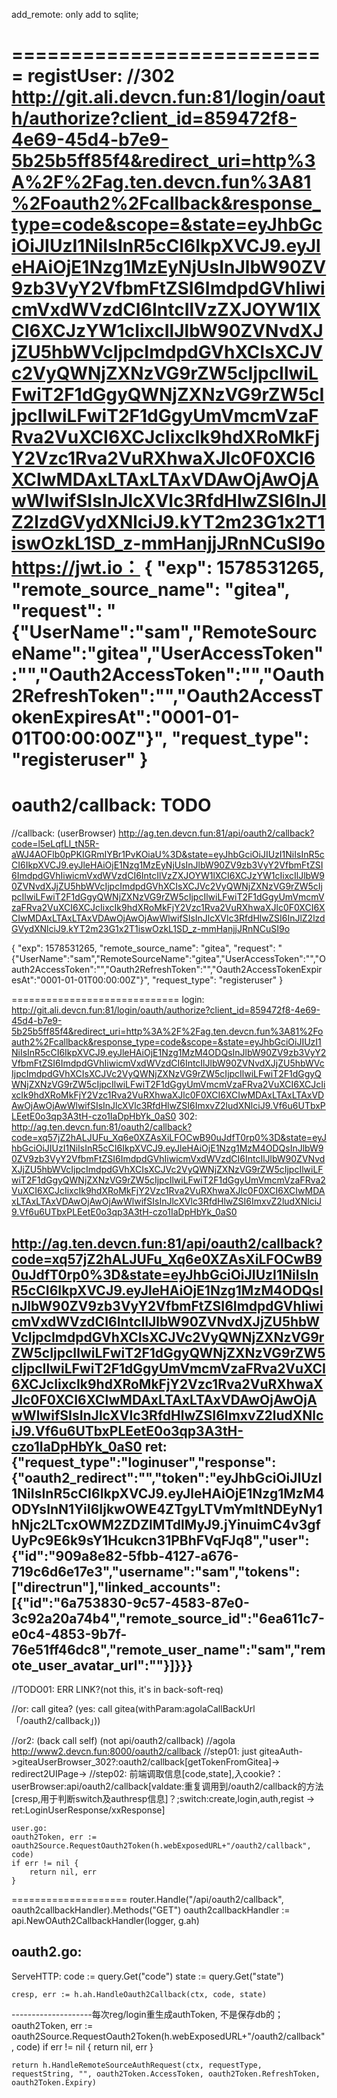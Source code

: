 add_remote:
  only add to sqlite;

===========================
registUser:
//302
  http://git.ali.devcn.fun:81/login/oauth/authorize?client_id=859472f8-4e69-45d4-b7e9-5b25b5ff85f4&redirect_uri=http%3A%2F%2Fag.ten.devcn.fun%3A81%2Foauth2%2Fcallback&response_type=code&scope=&state=eyJhbGciOiJIUzI1NiIsInR5cCI6IkpXVCJ9.eyJleHAiOjE1Nzg1MzEyNjUsInJlbW90ZV9zb3VyY2VfbmFtZSI6ImdpdGVhIiwicmVxdWVzdCI6IntcIlVzZXJOYW1lXCI6XCJzYW1cIixcIlJlbW90ZVNvdXJjZU5hbWVcIjpcImdpdGVhXCIsXCJVc2VyQWNjZXNzVG9rZW5cIjpcIlwiLFwiT2F1dGgyQWNjZXNzVG9rZW5cIjpcIlwiLFwiT2F1dGgyUmVmcmVzaFRva2VuXCI6XCJcIixcIk9hdXRoMkFjY2Vzc1Rva2VuRXhwaXJlc0F0XCI6XCIwMDAxLTAxLTAxVDAwOjAwOjAwWlwifSIsInJlcXVlc3RfdHlwZSI6InJlZ2lzdGVydXNlciJ9.kYT2m23G1x2T1iswOzkL1SD_z-mmHanjjJRnNCuSI9o
https://jwt.io：
{
  "exp": 1578531265,
  "remote_source_name": "gitea",
  "request": "{\"UserName\":\"sam\",\"RemoteSourceName\":\"gitea\",\"UserAccessToken\":\"\",\"Oauth2AccessToken\":\"\",\"Oauth2RefreshToken\":\"\",\"Oauth2AccessTokenExpiresAt\":\"0001-01-01T00:00:00Z\"}",
  "request_type": "registeruser"
}
===
oauth2/callback: TODO
===
  //callback: (userBrowser)
  http://ag.ten.devcn.fun:81/api/oauth2/callback?code=l5eLqfLl_tN5R-aWJ4AOFlb0pPKIGRmIYBr1PvKOiaU%3D&state=eyJhbGciOiJIUzI1NiIsInR5cCI6IkpXVCJ9.eyJleHAiOjE1Nzg1MzEyNjUsInJlbW90ZV9zb3VyY2VfbmFtZSI6ImdpdGVhIiwicmVxdWVzdCI6IntcIlVzZXJOYW1lXCI6XCJzYW1cIixcIlJlbW90ZVNvdXJjZU5hbWVcIjpcImdpdGVhXCIsXCJVc2VyQWNjZXNzVG9rZW5cIjpcIlwiLFwiT2F1dGgyQWNjZXNzVG9rZW5cIjpcIlwiLFwiT2F1dGgyUmVmcmVzaFRva2VuXCI6XCJcIixcIk9hdXRoMkFjY2Vzc1Rva2VuRXhwaXJlc0F0XCI6XCIwMDAxLTAxLTAxVDAwOjAwOjAwWlwifSIsInJlcXVlc3RfdHlwZSI6InJlZ2lzdGVydXNlciJ9.kYT2m23G1x2T1iswOzkL1SD_z-mmHanjjJRnNCuSI9o

{
  "exp": 1578531265,
  "remote_source_name": "gitea",
  "request": "{\"UserName\":\"sam\",\"RemoteSourceName\":\"gitea\",\"UserAccessToken\":\"\",\"Oauth2AccessToken\":\"\",\"Oauth2RefreshToken\":\"\",\"Oauth2AccessTokenExpiresAt\":\"0001-01-01T00:00:00Z\"}",
  "request_type": "registeruser"
}

=============================
login:
http://git.ali.devcn.fun:81/login/oauth/authorize?client_id=859472f8-4e69-45d4-b7e9-5b25b5ff85f4&redirect_uri=http%3A%2F%2Fag.ten.devcn.fun%3A81%2Foauth2%2Fcallback&response_type=code&scope=&state=eyJhbGciOiJIUzI1NiIsInR5cCI6IkpXVCJ9.eyJleHAiOjE1Nzg1MzM4ODQsInJlbW90ZV9zb3VyY2VfbmFtZSI6ImdpdGVhIiwicmVxdWVzdCI6IntcIlJlbW90ZVNvdXJjZU5hbWVcIjpcImdpdGVhXCIsXCJVc2VyQWNjZXNzVG9rZW5cIjpcIlwiLFwiT2F1dGgyQWNjZXNzVG9rZW5cIjpcIlwiLFwiT2F1dGgyUmVmcmVzaFRva2VuXCI6XCJcIixcIk9hdXRoMkFjY2Vzc1Rva2VuRXhwaXJlc0F0XCI6XCIwMDAxLTAxLTAxVDAwOjAwOjAwWlwifSIsInJlcXVlc3RfdHlwZSI6ImxvZ2ludXNlciJ9.Vf6u6UTbxPLEetE0o3qp3A3tH-czo1IaDpHbYk_0aS0
302:
http://ag.ten.devcn.fun:81/oauth2/callback?code=xq57jZ2hALJUFu_Xq6e0XZAsXiLFOCwB90uJdfT0rp0%3D&state=eyJhbGciOiJIUzI1NiIsInR5cCI6IkpXVCJ9.eyJleHAiOjE1Nzg1MzM4ODQsInJlbW90ZV9zb3VyY2VfbmFtZSI6ImdpdGVhIiwicmVxdWVzdCI6IntcIlJlbW90ZVNvdXJjZU5hbWVcIjpcImdpdGVhXCIsXCJVc2VyQWNjZXNzVG9rZW5cIjpcIlwiLFwiT2F1dGgyQWNjZXNzVG9rZW5cIjpcIlwiLFwiT2F1dGgyUmVmcmVzaFRva2VuXCI6XCJcIixcIk9hdXRoMkFjY2Vzc1Rva2VuRXhwaXJlc0F0XCI6XCIwMDAxLTAxLTAxVDAwOjAwOjAwWlwifSIsInJlcXVlc3RfdHlwZSI6ImxvZ2ludXNlciJ9.Vf6u6UTbxPLEetE0o3qp3A3tH-czo1IaDpHbYk_0aS0

http://ag.ten.devcn.fun:81/api/oauth2/callback?code=xq57jZ2hALJUFu_Xq6e0XZAsXiLFOCwB90uJdfT0rp0%3D&state=eyJhbGciOiJIUzI1NiIsInR5cCI6IkpXVCJ9.eyJleHAiOjE1Nzg1MzM4ODQsInJlbW90ZV9zb3VyY2VfbmFtZSI6ImdpdGVhIiwicmVxdWVzdCI6IntcIlJlbW90ZVNvdXJjZU5hbWVcIjpcImdpdGVhXCIsXCJVc2VyQWNjZXNzVG9rZW5cIjpcIlwiLFwiT2F1dGgyQWNjZXNzVG9rZW5cIjpcIlwiLFwiT2F1dGgyUmVmcmVzaFRva2VuXCI6XCJcIixcIk9hdXRoMkFjY2Vzc1Rva2VuRXhwaXJlc0F0XCI6XCIwMDAxLTAxLTAxVDAwOjAwOjAwWlwifSIsInJlcXVlc3RfdHlwZSI6ImxvZ2ludXNlciJ9.Vf6u6UTbxPLEetE0o3qp3A3tH-czo1IaDpHbYk_0aS0
ret:
{"request_type":"loginuser","response":{"oauth2_redirect":"","token":"eyJhbGciOiJIUzI1NiIsInR5cCI6IkpXVCJ9.eyJleHAiOjE1Nzg1MzM4ODYsInN1YiI6IjkwOWE4ZTgyLTVmYmItNDEyNy1hNjc2LTcxOWM2ZDZlMTdlMyJ9.jYinuimC4v3gfUyPc9E6k9sY1Hcukcn31PBhFVqFJq8","user":{"id":"909a8e82-5fbb-4127-a676-719c6d6e17e3","username":"sam","tokens":["directrun"],"linked_accounts":[{"id":"6a753830-9c57-4583-87e0-3c92a20a74b4","remote_source_id":"6ea611c7-e0c4-4853-9b7f-76e51ff46dc8","remote_user_name":"sam","remote_user_avatar_url":""}]}}}
-----------------------
//TODO01: ERR LINK?(not this, it's in back-soft-req)

//or: call gitea? (yes: call gitea(withParam:agolaCallBackUrl「/oauth2/callback」))

//or2: (back call self) (not api/oauth2/callback)
//agola http://www2.devcn.fun:8000/oauth2/callback
//step01: just giteaAuth->giteaUserBrowser_302?:oauth2/callback[getTokenFromGitea]-> redirect2UIPage->
//step02: 前端调取信息[code,state],入cookie?：userBrowser:api/oauth2/callback[valdate:重复调用到/oauth2/callback的方法[cresp,用于判断switch及authresp信息]？;switch:create,login,auth,regist -> ret:LoginUserResponse/xxResponse]

    user.go:
	oauth2Token, err := oauth2Source.RequestOauth2Token(h.webExposedURL+"/oauth2/callback", code)
	if err != nil {
		return nil, err
	}


====================
router.Handle("/api/oauth2/callback", oauth2callbackHandler).Methods("GET")
oauth2callbackHandler := api.NewOAuth2CallbackHandler(logger, g.ah)

oauth2.go:
---
ServeHTTP:
	code := query.Get("code")
	state := query.Get("state")

	cresp, err := h.ah.HandleOauth2Callback(ctx, code, state)

--------------------每次reg/login重生成authToken, 不是保存db的；
	oauth2Token, err := oauth2Source.RequestOauth2Token(h.webExposedURL+"/oauth2/callback", code)
	if err != nil {
		return nil, err
	}

	return h.HandleRemoteSourceAuthRequest(ctx, requestType, requestString, "", oauth2Token.AccessToken, oauth2Token.RefreshToken, oauth2Token.Expiry)





